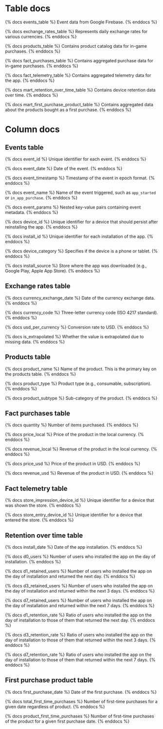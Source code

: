 # Table docs

{% docs events_table %}
Event data from Google Firebase.
{% enddocs %}

{% docs exchange_rates_table %}
Represents daily exchange rates for various currencies.
{% enddocs %}

{% docs products_table %}
Contains product catalog data for in-game purchases.
{% enddocs %}

{% docs fact_purchases_table %}
Contains aggregated purchase data for in-game purchases.
{% enddocs %}

{% docs fact_telemetry_table %}
Contains aggregated telemetry data for the app.
{% enddocs %}

{% docs mart_retention_over_time_table %}
Contains device retention data over time.
{% enddocs %}

{% docs mart_first_purchase_product_table %}
Contains aggregated data about the products bought as a first purchase.
{% enddocs %}

# Column docs

## Events table

{% docs event_id %}
Unique identifier for each event.
{% enddocs %}

{% docs event_date %}
Date of the event.
{% enddocs %}

{% docs event_timestamp %}
Timestamp of the event in epoch format.
{% enddocs %}

{% docs event_name %}
Name of the event triggered, such as `app_started` or `in_app_purchase`.
{% enddocs %}

{% docs event_params %}
Nested key-value pairs containing event metadata.
{% enddocs %}

{% docs device_id %}
Unique identifier for a device that should persist after reinstalling the app.
{% enddocs %}

{% docs install_id %}
Unique identifier for each installation of the app.
{% enddocs %}

{% docs device_category %}
Specifies if the device is a phone or tablet.
{% enddocs %}

{% docs install_source %}
Store where the app was downloaded (e.g., Google Play, Apple App Store).
{% enddocs %}

## Exchange rates table

{% docs currency_exchange_date %}
Date of the currency exchange data.
{% enddocs %}

{% docs currency_code %}
Three-letter currency code (ISO 4217 standard).
{% enddocs %}

{% docs usd_per_currency %}
Conversion rate to USD.
{% enddocs %}

{% docs is_extrapolated %}
Whether the value is extrapolated due to missing data.
{% enddocs %}

## Products table

{% docs product_name %}
Name of the product. This is the primary key on the products table.
{% enddocs %}

{% docs product_type %}
Product type (e.g., consumable, subscription).
{% enddocs %}

{% docs product_subtype %}
Sub-category of the product.
{% enddocs %}

## Fact purchases table

{% docs quantity %}
Number of items purchased.
{% enddocs %}

{% docs price_local %}
Price of the product in the local currency.
{% enddocs %}

{% docs revenue_local %}
Revenue of the product in the local currency.
{% enddocs %}

{% docs price_usd %}
Price of the product in USD.
{% enddocs %}

{% docs revenue_usd %}
Revenue of the product in USD.
{% enddocs %}

## Fact telemetry table

{% docs store_impression_device_id %}
Unique identifier for a device that was shown the store.
{% enddocs %}

{% docs store_entry_device_id %}
Unique identifier for a device that entered the store.
{% enddocs %}

## Retention over time table

{% docs install_date %}
Date of the app installation.
{% enddocs %}

{% docs d0_users %}
Number of users who installed the app on the day of installation.
{% enddocs %}

{% docs d1_retained_users %}
Number of users who installed the app on the day of installation and returned the next day.
{% enddocs %}

{% docs d3_retained_users %}
Number of users who installed the app on the day of installation and returned within the next 3 days.
{% enddocs %}

{% docs d7_retained_users %}
Number of users who installed the app on the day of installation and returned within the next 7 days.
{% enddocs %}

{% docs d1_retention_rate %}
Ratio of users who installed the app on the day of installation to those of them that returned the next day.
{% enddocs %}

{% docs d3_retention_rate %}
Ratio of users who installed the app on the day of installation to those of them that returned within the next 3 days.
{% enddocs %}

{% docs d7_retention_rate %}
Ratio of users who installed the app on the day of installation to those of them that returned within the next 7 days.
{% enddocs %}

## First purchase product table

{% docs first_purchase_date %}
Date of the first purchase.
{% enddocs %}

{% docs total_first_time_purchases %}
Number of first-time purchases for a given date regardless of product.
{% enddocs %}

{% docs product_first_time_purchases %}
Number of first-time purchases of the product for a given first purchase date.
{% enddocs %}
